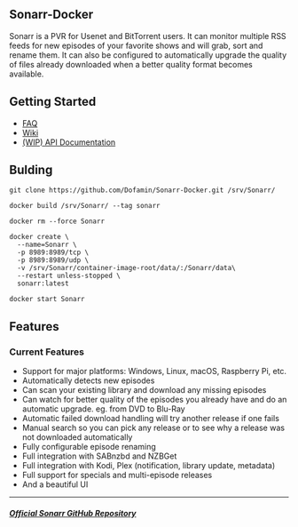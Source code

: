 ## Sonarr-Docker



Sonarr is a PVR for Usenet and BitTorrent users. It can monitor multiple RSS feeds for new episodes of your favorite shows and will grab, sort and rename them. It can also be configured to automatically upgrade the quality of files already downloaded when a better quality format becomes available.

## Getting Started



* [FAQ](https://wiki.servarr.com/Sonarr_FAQ)
* [Wiki](https://wiki.servarr.com/Sonarr)
* [(WIP) API Documentation](https://github.com/Sonarr/Sonarr/wiki/API)

## Bulding

```shell
git clone https://github.com/Dofamin/Sonarr-Docker.git /srv/Sonarr/

docker build /srv/Sonarr/ --tag sonarr 

docker rm --force Sonarr

docker create \
  --name=Sonarr \
  -p 8989:8989/tcp \
  -p 8989:8989/udp \
  -v /srv/Sonarr/container-image-root/data/:/Sonarr/data\
  --restart unless-stopped \
  sonarr:latest

docker start Sonarr

```

## Features

### Current Features

* Support for major platforms: Windows, Linux, macOS, Raspberry Pi, etc.
* Automatically detects new episodes
* Can scan your existing library and download any missing episodes
* Can watch for better quality of the episodes you already have and do an automatic upgrade. eg. from DVD to Blu-Ray
* Automatic failed download handling will try another release if one fails
* Manual search so you can pick any release or to see why a release was not downloaded automatically
* Fully configurable episode renaming
* Full integration with SABnzbd and NZBGet
* Full integration with Kodi, Plex (notification, library update, metadata)
* Full support for specials and multi-episode releases
* And a beautiful UI

---

##### [Official Sonarr GitHub Repository](https://github.com/Sonarr/Sonarr)
